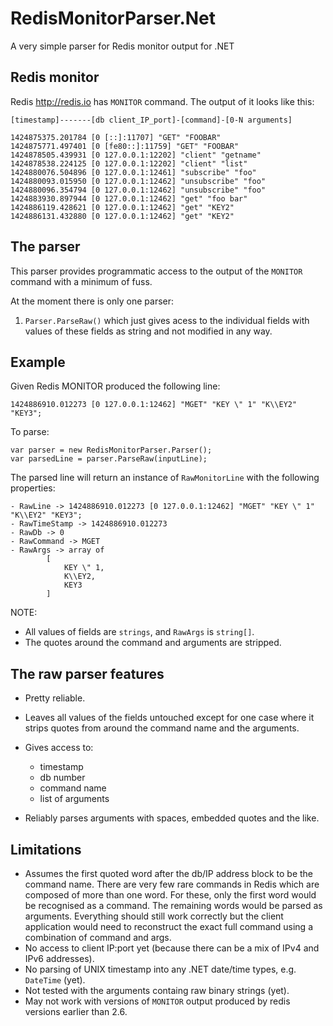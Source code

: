 # RedisMonitorParser.Net

A very simple parser for Redis monitor output for .NET

## Redis monitor

Redis <http://redis.io> has `MONITOR` command. The output of it looks like this:


    [timestamp]-------[db client_IP_port]-[command]-[0-N arguments]

	1424875375.201784 [0 [::]:11707] "GET" "FOOBAR"
	1424875771.497401 [0 [fe80::]:11759] "GET" "FOOBAR"
	1424878505.439931 [0 127.0.0.1:12202] "client" "getname"
	1424878538.224125 [0 127.0.0.1:12202] "client" "list"
	1424880076.504896 [0 127.0.0.1:12461] "subscribe" "foo"
	1424880093.015950 [0 127.0.0.1:12462] "unsubscribe" "foo"
	1424880096.354794 [0 127.0.0.1:12462] "unsubscribe" "foo"
	1424883930.897944 [0 127.0.0.1:12462] "get" "foo bar"
	1424886119.428621 [0 127.0.0.1:12462] "get" "KEY2"
	1424886131.432880 [0 127.0.0.1:12462] "get" "KEY2"


## The parser

This parser provides programmatic access to the output of the `MONITOR` command with a minimum of fuss.

At the moment there is only one parser:

1. `Parser.ParseRaw()` which just gives acess to the individual fields with values of these fields as string and not modified in any way.


## Example

Given Redis MONITOR produced the following line:

	
	1424886910.012273 [0 127.0.0.1:12462] "MGET" "KEY \" 1" "K\\EY2" "KEY3";


To parse:

	var parser = new RedisMonitorParser.Parser();
	var parsedLine = parser.ParseRaw(inputLine);

The parsed line will return an instance of `RawMonitorLine` with the following properties:

	- RawLine -> 1424886910.012273 [0 127.0.0.1:12462] "MGET" "KEY \" 1" "K\\EY2" "KEY3";
	- RawTimeStamp -> 1424886910.012273
	- RawDb -> 0
	- RawCommand -> MGET
	- RawArgs -> array of 
			[
				KEY \" 1, 
				K\\EY2, 
				KEY3
			]

NOTE:

- All values of fields are `strings`, and `RawArgs` is `string[]`.
- The quotes around the command and arguments are stripped.



## The raw parser features

- Pretty reliable.

- Leaves all values of the fields untouched except for one case where it strips quotes from around the command name and the arguments.

- Gives access to:

    - timestamp
    - db number
    - command name
    - list of arguments


- Reliably parses arguments with spaces, embedded quotes and the like. 


## Limitations

- Assumes the first quoted word after the db/IP address block to be the command name. There are very few rare commands in Redis which are composed of more than one word. For these, only the first word would be recognised as a command. The remaining words would be parsed as arguments. Everything should still work correctly but the client application would need to reconstruct the exact full command using a combination of command and args.
- No access to client IP:port yet (because there can be a mix of IPv4 and IPv6 addresses).
- No parsing of UNIX timestamp into any .NET date/time types, e.g. `DateTime` (yet).
- Not tested with the arguments containg raw binary strings (yet).
- May not work with versions of `MONITOR` output produced by redis versions earlier than 2.6.




